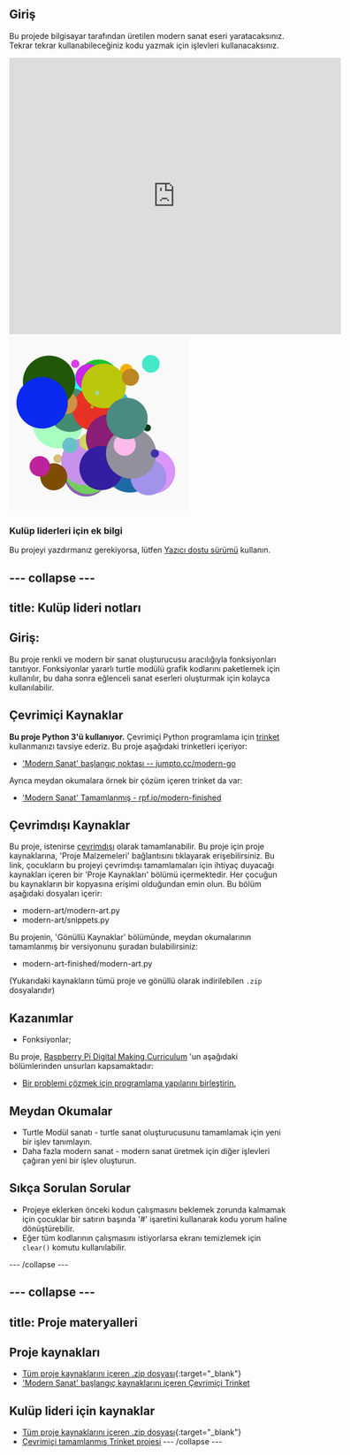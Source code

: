 ## Giriş

Bu projede bilgisayar tarafından üretilen modern sanat eseri yaratacaksınız. Tekrar tekrar kullanabileceğiniz kodu yazmak için işlevleri kullanacaksınız.

<div class="trinket">
  <iframe src="https://trinket.io/embed/python/47bbc2fc2b?outputOnly=true&start=result" width="600" height="500" frameborder="0" marginwidth="0" marginheight="0" allowfullscreen>
  </iframe>
  <img src="images/modern-finished.png">
</div>

### Kulüp liderleri için ek bilgi

Bu projeyi yazdırmanız gerekiyorsa, lütfen [Yazıcı dostu sürümü](https://projects.raspberrypi.org/en/projects/modern-art/print) kullanın.

## \--- collapse \---

## title: Kulüp lideri notları

## Giriş:

Bu proje renkli ve modern bir sanat oluşturucusu aracılığıyla fonksiyonları tanıtıyor. Fonksiyonlar yararlı turtle modülü grafik kodlarını paketlemek için kullanılır, bu daha sonra eğlenceli sanat eserleri oluşturmak için kolayca kullanılabilir.

## Çevrimiçi Kaynaklar

**Bu proje Python 3'ü kullanıyor.** Çevrimiçi Python programlama için [trinket](https://trinket.io/) kullanmanızı tavsiye ederiz. Bu proje aşağıdaki trinketleri içeriyor:

* ['Modern Sanat' başlangıç noktası -- jumpto.cc/modern-go](http://jumpto.cc/modern-go)

Ayrıca meydan okumalara örnek bir çözüm içeren trinket da var:

* ['Modern Sanat' Tamamlanmış - rpf.io/modern-finished](https://rpf.io/modern-finished)

## Çevrimdışı Kaynaklar

Bu proje, istenirse [çevrimdışı](https://www.codeclubprojects.org/en-GB/resources/python-working-offline/) olarak tamamlanabilir. Bu proje için proje kaynaklarına, 'Proje Malzemeleri' bağlantısını tıklayarak erişebilirsiniz. Bu link, çocukların bu projeyi çevrimdışı tamamlamaları için ihtiyaç duyacağı kaynakları içeren bir 'Proje Kaynakları' bölümü içermektedir. Her çocuğun bu kaynakların bir kopyasına erişimi olduğundan emin olun. Bu bölüm aşağıdaki dosyaları içerir:

* modern-art/modern-art.py
* modern-art/snippets.py

Bu projenin, 'Gönüllü Kaynaklar' bölümünde, meydan okumalarının tamamlanmış bir versiyonunu şuradan bulabilirsiniz:

* modern-art-finished/modern-art.py

(Yukarıdaki kaynakların tümü proje ve gönüllü olarak indirilebilen `.zip` dosyalarıdır)

## Kazanımlar

* Fonksiyonlar;

Bu proje, [Raspberry Pi Digital Making Curriculum](http://rpf.io/curriculum) 'un aşağıdaki bölümlerinden unsurları kapsamaktadır:

* [Bir problemi çözmek için programlama yapılarını birleştirin.](https://www.raspberrypi.org/curriculum/programming/builder)

## Meydan Okumalar

* Turtle Modül sanatı - turtle sanat oluşturucusunu tamamlamak için yeni bir işlev tanımlayın.
* Daha fazla modern sanat - modern sanat üretmek için diğer işlevleri çağıran yeni bir işlev oluşturun.

## Sıkça Sorulan Sorular

* Projeye eklerken önceki kodun çalışmasını beklemek zorunda kalmamak için çocuklar bir satırın başında '#' işaretini kullanarak kodu yorum haline dönüştürebilir.
* Eğer tüm kodlarının çalışmasını istiyorlarsa ekranı temizlemek için `clear()` komutu kullanılabilir. 

\--- /collapse \---

## \--- collapse \---

## title: Proje materyalleri

## Proje kaynakları

* [Tüm proje kaynaklarını içeren .zip dosyası](http://rpf.io/p/en/modern-art-go){:target="_blank"}
* ['Modern Sanat' başlangıç kaynaklarını içeren Çevrimiçi Trinket](http://jumpto.cc/modern-go)

## Kulüp lideri için kaynaklar

* [Tüm proje kaynaklarını içeren .zip dosyası](http://rpf.io/p/en/modern-art-get){:target="_blank"}
* [Çevrimiçi tamamlanmış Trinket projesi](https://trinket.io/python/47bbc2fc2b) \--- /collapse \---